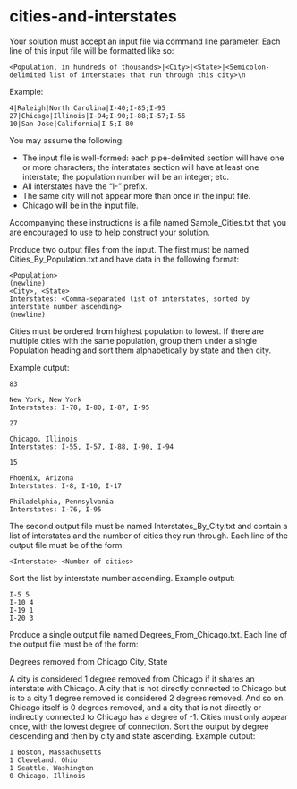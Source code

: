 # cities-and-interstates
Your solution must accept an input file via command line parameter. Each line of this input file will be formatted like so:

```
<Population, in hundreds of thousands>|<City>|<State>|<Semicolon-delimited list of interstates that run through this city>\n
```

Example:

```
4|Raleigh|North Carolina|I-40;I-85;I-95
27|Chicago|Illinois|I-94;I-90;I-88;I-57;I-55
10|San Jose|California|I-5;I-80
```

You may assume the following:
-	The input file is well-formed: each pipe-delimited section will have one or more characters; the interstates section will have at least one interstate; the population number will be an integer; etc.
-	All interstates have the “I-” prefix.
-	The same city will not appear more than once in the input file.
-	Chicago will be in the input file.

Accompanying these instructions is a file named Sample_Cities.txt that you are encouraged to use to help construct your solution. 

Produce two output files from the input. The first must be named Cities_By_Population.txt and have data in the following format:

```
<Population>
(newline)
<City>, <State>
Interstates: <Comma-separated list of interstates, sorted by interstate number ascending>
(newline)
```

Cities must be ordered from highest population to lowest. If there are multiple cities with the same population, group them under a single Population heading and sort them alphabetically by state and then city.

Example output:

```
83

New York, New York
Interstates: I-78, I-80, I-87, I-95

27

Chicago, Illinois
Interstates: I-55, I-57, I-88, I-90, I-94

15

Phoenix, Arizona
Interstates: I-8, I-10, I-17

Philadelphia, Pennsylvania
Interstates: I-76, I-95 
```

The second output file must be named Interstates_By_City.txt and contain a list of interstates and the number of cities they run through. Each line of the output file must be of the form:

```
<Interstate> <Number of cities>
```

Sort the list by interstate number ascending.
Example output:

```
I-5 5
I-10 4
I-19 1
I-20 3 
```

Produce a single output file named Degrees_From_Chicago.txt. Each line of the output file must be of the form:

Degrees removed from Chicago City, State

A city is considered 1 degree removed from Chicago if it shares an interstate with Chicago. A city that is not directly connected to Chicago but is to a city 1 degree removed is considered 2 degrees removed. And so on. Chicago itself is 0 degrees removed, and a city that is not directly or indirectly connected to Chicago has a degree of -1. Cities must only appear once, with the lowest degree of connection. Sort the output by degree descending and then by city and state ascending. Example output:

```
1 Boston, Massachusetts
1 Cleveland, Ohio
1 Seattle, Washington
0 Chicago, Illinois
```
